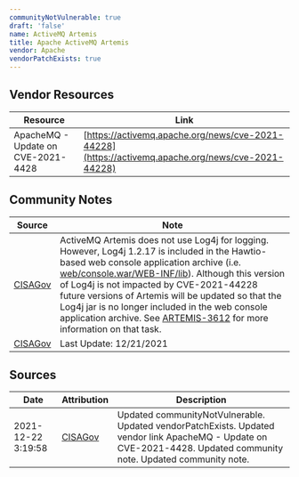 ```yaml
---
communityNotVulnerable: true
draft: 'false'
name: ActiveMQ Artemis
title: Apache ActiveMQ Artemis
vendor: Apache
vendorPatchExists: true
---
```


## Vendor Resources
| Resource | Link |
| --- | --- |
| ApacheMQ - Update on CVE-2021-4428 | [https://activemq.apache.org/news/cve-2021-44228](https://activemq.apache.org/news/cve-2021-44228) |


## Community Notes
| Source | Note |
| --- | --- |
| [CISAGov](https://raw.githubusercontent.com/cisagov/log4j-affected-db/develop/README.md) | ActiveMQ Artemis does not use Log4j for logging. However, Log4j 1.2.17 is included in the Hawtio-based web console application archive (i.e. [web/console.war/WEB-INF/lib](web/console.war/WEB-INF/lib)). Although this version of Log4j is not impacted by CVE-2021-44228 future versions of Artemis will be updated so that the Log4j jar is no longer included in the web console application archive. See [ARTEMIS-3612](https://issues.apache.org/jira/browse/ARTEMIS-3612) for more information on that task. |
| [CISAGov](https://raw.githubusercontent.com/cisagov/log4j-affected-db/develop/README.md) | Last Update: 12/21/2021 |

## Sources
| Date | Attribution | Description |
| --- | --- | --- |
| 2021-12-22 3:19:58 | [CISAGov](https://raw.githubusercontent.com/cisagov/log4j-affected-db/develop/README.md) | Updated communityNotVulnerable. Updated vendorPatchExists. Updated vendor link ApacheMQ - Update on CVE-2021-4428. Updated community note. Updated community note.  |
